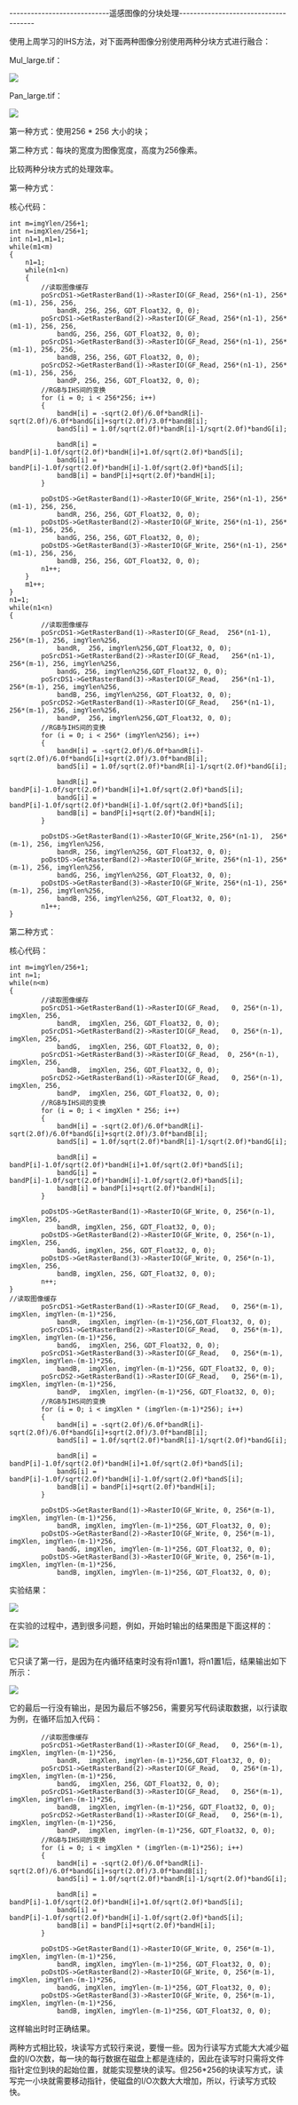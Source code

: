 ----------------------------遥感图像的分块处理-------------------------------------

使用上周学习的IHS方法，对下面两种图像分别使用两种分块方式进行融合：

Mul_large.tif：

![](https://wx1.sinaimg.cn/mw690/006K22Ivly1fyl9mcka73j30hw0doqlz.jpg)

Pan_large.tif：

![](https://wx2.sinaimg.cn/mw690/006K22Ivly1fyl9l8t81bj30hz0dqgus.jpg)

第一种方式：使用256 * 256 大小的块；

第二种方式：每块的宽度为图像宽度，高度为256像素。

比较两种分块方式的处理效率。

第一种方式：

核心代码：

    int m=imgYlen/256+1;
	int n=imgXlen/256+1;
	int n1=1,m1=1;
	while(m1<m)
	{
		n1=1;
		while(n1<n)
		{
			//读取图像缓存
			poSrcDS1->GetRasterBand(1)->RasterIO(GF_Read, 256*(n1-1), 256*(m1-1), 256, 256,
				bandR, 256, 256, GDT_Float32, 0, 0);
			poSrcDS1->GetRasterBand(2)->RasterIO(GF_Read, 256*(n1-1), 256*(m1-1), 256, 256,
				bandG, 256, 256, GDT_Float32, 0, 0);
			poSrcDS1->GetRasterBand(3)->RasterIO(GF_Read, 256*(n1-1), 256*(m1-1), 256, 256,
				bandB, 256, 256, GDT_Float32, 0, 0);
			poSrcDS2->GetRasterBand(1)->RasterIO(GF_Read, 256*(n1-1), 256*(m1-1), 256, 256,
				bandP, 256, 256, GDT_Float32, 0, 0);
			//RGB与IHS间的变换
			for (i = 0; i < 256*256; i++)
			{
				bandH[i] = -sqrt(2.0f)/6.0f*bandR[i]-sqrt(2.0f)/6.0f*bandG[i]+sqrt(2.0f)/3.0f*bandB[i];
				bandS[i] = 1.0f/sqrt(2.0f)*bandR[i]-1/sqrt(2.0f)*bandG[i];

				bandR[i] = bandP[i]-1.0f/sqrt(2.0f)*bandH[i]+1.0f/sqrt(2.0f)*bandS[i];
				bandG[i] = bandP[i]-1.0f/sqrt(2.0f)*bandH[i]-1.0f/sqrt(2.0f)*bandS[i];
				bandB[i] = bandP[i]+sqrt(2.0f)*bandH[i];
			}

			poDstDS->GetRasterBand(1)->RasterIO(GF_Write, 256*(n1-1), 256*(m1-1), 256, 256,
				bandR, 256, 256, GDT_Float32, 0, 0);
			poDstDS->GetRasterBand(2)->RasterIO(GF_Write, 256*(n1-1), 256*(m1-1), 256, 256,
				bandG, 256, 256, GDT_Float32, 0, 0);
			poDstDS->GetRasterBand(3)->RasterIO(GF_Write, 256*(n1-1), 256*(m1-1), 256, 256,
				bandB, 256, 256, GDT_Float32, 0, 0);
			n1++;
		}
		m1++;
	}
	n1=1;
	while(n1<n)
	{
	        //读取图像缓存
			poSrcDS1->GetRasterBand(1)->RasterIO(GF_Read,  256*(n1-1),  256*(m-1), 256, imgYlen%256,
				bandR,  256, imgYlen%256,GDT_Float32, 0, 0);
			poSrcDS1->GetRasterBand(2)->RasterIO(GF_Read,   256*(n1-1), 256*(m-1), 256, imgYlen%256,
				bandG, 256, imgYlen%256,GDT_Float32, 0, 0);
			poSrcDS1->GetRasterBand(3)->RasterIO(GF_Read,   256*(n1-1), 256*(m-1), 256, imgYlen%256,
				bandB, 256, imgYlen%256, GDT_Float32, 0, 0);
			poSrcDS2->GetRasterBand(1)->RasterIO(GF_Read,   256*(n1-1), 256*(m-1), 256, imgYlen%256,
				bandP,  256, imgYlen%256,GDT_Float32, 0, 0);
			//RGB与IHS间的变换
			for (i = 0; i < 256* (imgYlen%256); i++)
			{
				bandH[i] = -sqrt(2.0f)/6.0f*bandR[i]-sqrt(2.0f)/6.0f*bandG[i]+sqrt(2.0f)/3.0f*bandB[i];
				bandS[i] = 1.0f/sqrt(2.0f)*bandR[i]-1/sqrt(2.0f)*bandG[i];

				bandR[i] = bandP[i]-1.0f/sqrt(2.0f)*bandH[i]+1.0f/sqrt(2.0f)*bandS[i];
				bandG[i] = bandP[i]-1.0f/sqrt(2.0f)*bandH[i]-1.0f/sqrt(2.0f)*bandS[i];
				bandB[i] = bandP[i]+sqrt(2.0f)*bandH[i];
			}

			poDstDS->GetRasterBand(1)->RasterIO(GF_Write,256*(n1-1),  256*(m-1), 256, imgYlen%256,
				bandR, 256, imgYlen%256, GDT_Float32, 0, 0);
			poDstDS->GetRasterBand(2)->RasterIO(GF_Write, 256*(n1-1), 256*(m-1), 256, imgYlen%256,
				bandG, 256, imgYlen%256, GDT_Float32, 0, 0);
			poDstDS->GetRasterBand(3)->RasterIO(GF_Write, 256*(n1-1), 256*(m-1), 256, imgYlen%256,
				bandB, 256, imgYlen%256, GDT_Float32, 0, 0);
			n1++;
	}


第二种方式：

核心代码：

    int m=imgYlen/256+1;
	int n=1;
	while(n<m)
	{
			//读取图像缓存
			poSrcDS1->GetRasterBand(1)->RasterIO(GF_Read,   0, 256*(n-1), imgXlen, 256,
				bandR,  imgXlen, 256, GDT_Float32, 0, 0);
			poSrcDS1->GetRasterBand(2)->RasterIO(GF_Read,   0, 256*(n-1), imgXlen, 256,
				bandG,  imgXlen, 256, GDT_Float32, 0, 0);
			poSrcDS1->GetRasterBand(3)->RasterIO(GF_Read,  0, 256*(n-1), imgXlen, 256,
				bandB,  imgXlen, 256, GDT_Float32, 0, 0);
			poSrcDS2->GetRasterBand(1)->RasterIO(GF_Read,   0, 256*(n-1), imgXlen, 256, 
				bandP,  imgXlen, 256, GDT_Float32, 0, 0);
			//RGB与IHS间的变换
			for (i = 0; i < imgXlen * 256; i++)
			{
				bandH[i] = -sqrt(2.0f)/6.0f*bandR[i]-sqrt(2.0f)/6.0f*bandG[i]+sqrt(2.0f)/3.0f*bandB[i];
				bandS[i] = 1.0f/sqrt(2.0f)*bandR[i]-1/sqrt(2.0f)*bandG[i];

				bandR[i] = bandP[i]-1.0f/sqrt(2.0f)*bandH[i]+1.0f/sqrt(2.0f)*bandS[i];
				bandG[i] = bandP[i]-1.0f/sqrt(2.0f)*bandH[i]-1.0f/sqrt(2.0f)*bandS[i];
				bandB[i] = bandP[i]+sqrt(2.0f)*bandH[i];
			}

			poDstDS->GetRasterBand(1)->RasterIO(GF_Write, 0, 256*(n-1), imgXlen, 256,
				bandR, imgXlen, 256, GDT_Float32, 0, 0);
			poDstDS->GetRasterBand(2)->RasterIO(GF_Write, 0, 256*(n-1), imgXlen, 256, 
				bandG, imgXlen, 256, GDT_Float32, 0, 0);
			poDstDS->GetRasterBand(3)->RasterIO(GF_Write, 0, 256*(n-1), imgXlen, 256,
				bandB, imgXlen, 256, GDT_Float32, 0, 0);
			n++;
	}
	//读取图像缓存
			poSrcDS1->GetRasterBand(1)->RasterIO(GF_Read,   0, 256*(m-1), imgXlen, imgYlen-(m-1)*256,
				bandR,  imgXlen, imgYlen-(m-1)*256,GDT_Float32, 0, 0);
			poSrcDS1->GetRasterBand(2)->RasterIO(GF_Read,   0, 256*(m-1), imgXlen, imgYlen-(m-1)*256,
				bandG,  imgXlen, 256, GDT_Float32, 0, 0);
			poSrcDS1->GetRasterBand(3)->RasterIO(GF_Read,   0, 256*(m-1), imgXlen, imgYlen-(m-1)*256,
				bandB,  imgXlen, imgYlen-(m-1)*256, GDT_Float32, 0, 0);
			poSrcDS2->GetRasterBand(1)->RasterIO(GF_Read,   0, 256*(m-1), imgXlen, imgYlen-(m-1)*256,
				bandP,  imgXlen, imgYlen-(m-1)*256, GDT_Float32, 0, 0);
			//RGB与IHS间的变换
			for (i = 0; i < imgXlen * (imgYlen-(m-1)*256); i++)
			{
				bandH[i] = -sqrt(2.0f)/6.0f*bandR[i]-sqrt(2.0f)/6.0f*bandG[i]+sqrt(2.0f)/3.0f*bandB[i];
				bandS[i] = 1.0f/sqrt(2.0f)*bandR[i]-1/sqrt(2.0f)*bandG[i];

				bandR[i] = bandP[i]-1.0f/sqrt(2.0f)*bandH[i]+1.0f/sqrt(2.0f)*bandS[i];
				bandG[i] = bandP[i]-1.0f/sqrt(2.0f)*bandH[i]-1.0f/sqrt(2.0f)*bandS[i];
				bandB[i] = bandP[i]+sqrt(2.0f)*bandH[i];
			}

			poDstDS->GetRasterBand(1)->RasterIO(GF_Write, 0, 256*(m-1), imgXlen, imgYlen-(m-1)*256,
				bandR, imgXlen, imgYlen-(m-1)*256, GDT_Float32, 0, 0);
			poDstDS->GetRasterBand(2)->RasterIO(GF_Write, 0, 256*(m-1), imgXlen, imgYlen-(m-1)*256,
				bandG, imgXlen, imgYlen-(m-1)*256, GDT_Float32, 0, 0);
			poDstDS->GetRasterBand(3)->RasterIO(GF_Write, 0, 256*(m-1), imgXlen, imgYlen-(m-1)*256,
				bandB, imgXlen, imgYlen-(m-1)*256, GDT_Float32, 0, 0);

实验结果：

![](https://wx1.sinaimg.cn/mw690/006K22Ivly1fyl9dbje3lj30hz0dqng2.jpg)

在实验的过程中，遇到很多问题，例如，开始时输出的结果图是下面这样的：

![](https://wx4.sinaimg.cn/mw690/006K22Ivly1fykkoyw409j30hz0doaag.jpg)

它只读了第一行，是因为在内循环结束时没有将n1置1，将n1置1后，结果输出如下所示：

![](https://wx1.sinaimg.cn/mw690/006K22Ivly1fyl9doh5gbj30hx0dp4h6.jpg)

它的最后一行没有输出，是因为最后不够256，需要另写代码读取数据，以行读取为例，在循环后加入代码：

            //读取图像缓存
			poSrcDS1->GetRasterBand(1)->RasterIO(GF_Read,   0, 256*(m-1), imgXlen, imgYlen-(m-1)*256,
				bandR,  imgXlen, imgYlen-(m-1)*256,GDT_Float32, 0, 0);
			poSrcDS1->GetRasterBand(2)->RasterIO(GF_Read,   0, 256*(m-1), imgXlen, imgYlen-(m-1)*256,
				bandG,  imgXlen, 256, GDT_Float32, 0, 0);
			poSrcDS1->GetRasterBand(3)->RasterIO(GF_Read,   0, 256*(m-1), imgXlen, imgYlen-(m-1)*256,
				bandB,  imgXlen, imgYlen-(m-1)*256, GDT_Float32, 0, 0);
			poSrcDS2->GetRasterBand(1)->RasterIO(GF_Read,   0, 256*(m-1), imgXlen, imgYlen-(m-1)*256,
				bandP,  imgXlen, imgYlen-(m-1)*256, GDT_Float32, 0, 0);
			//RGB与IHS间的变换
			for (i = 0; i < imgXlen * (imgYlen-(m-1)*256); i++)
			{
				bandH[i] = -sqrt(2.0f)/6.0f*bandR[i]-sqrt(2.0f)/6.0f*bandG[i]+sqrt(2.0f)/3.0f*bandB[i];
				bandS[i] = 1.0f/sqrt(2.0f)*bandR[i]-1/sqrt(2.0f)*bandG[i];

				bandR[i] = bandP[i]-1.0f/sqrt(2.0f)*bandH[i]+1.0f/sqrt(2.0f)*bandS[i];
				bandG[i] = bandP[i]-1.0f/sqrt(2.0f)*bandH[i]-1.0f/sqrt(2.0f)*bandS[i];
				bandB[i] = bandP[i]+sqrt(2.0f)*bandH[i];
			}

			poDstDS->GetRasterBand(1)->RasterIO(GF_Write, 0, 256*(m-1), imgXlen, imgYlen-(m-1)*256,
				bandR, imgXlen, imgYlen-(m-1)*256, GDT_Float32, 0, 0);
			poDstDS->GetRasterBand(2)->RasterIO(GF_Write, 0, 256*(m-1), imgXlen, imgYlen-(m-1)*256,
				bandG, imgXlen, imgYlen-(m-1)*256, GDT_Float32, 0, 0);
			poDstDS->GetRasterBand(3)->RasterIO(GF_Write, 0, 256*(m-1), imgXlen, imgYlen-(m-1)*256,
				bandB, imgXlen, imgYlen-(m-1)*256, GDT_Float32, 0, 0);

这样输出时时正确结果。

两种方式相比较，块读写方式较行来说，要慢一些。因为行读写方式能大大减少磁盘的I/O次数，每一块的每行数据在磁盘上都是连续的，因此在读写时只需将文件指针定位到块的起始位置，就能实现整块的读写。但256*256的块读写方式，读写完一小块就需要移动指针，使磁盘的I/O次数大大增加，所以，行读写方式较快。